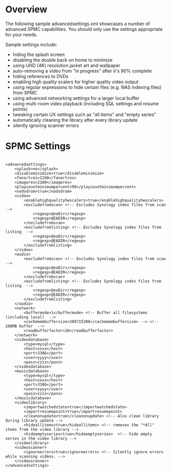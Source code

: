 # Overview
The following sample advancedsettings.xml showcases a number of advanced SPMC capabilities. You should only use the settings appropriate for your needs.

Sample settings include:

* hiding the splash screen
* disabling the double back on home to minimize
* using UHD (4K) resolution jacket art and wallpaper
* auto-removing a video from "in progress" after it's 90% complete
* hiding references to DVDs
* enabling high quality scalers for higher quality video output
* using regular expressions to hide certain files (e.g. NAS indexing files) from SPMC
* using advanced networking settings for a larger local buffer
* using multi-room video playback (including SQL settings and resume points)
* tweaking certain UX settings such as "all items" and "empty series"
* automatically cleaning the library after every library update
* silently ignoring scanner errors


# SPMC Settings
```

<advancedsettings>
	<splash>no</splash>
    <disableminimize>true</disableminimize>
    <fanartres>2160</fanartres>
	<imageres>2160</imageres>
	<playcountminimumpercent>90</playcountminimumpercent>
	<nodvdrom>true</nodvdrom>
	<video>
	    <enablehighqualityhwscalers>true</enablehighqualityhwscalers>
		<excludefromscan> <!-- Excludes Synology index files from scan  -->
			<regexp>@eaDir</regexp>
			<regexp>@EADIR</regexp>
		</excludefromscan>
		<excludefromlisting> <!-- Excludes Synology index files from listing  -->
			<regexp>@eaDir</regexp>
			<regexp>@EADIR</regexp>
		</excludefromlisting>
	</video>
	<audio>
		<excludefromscan> <!-- Excludes Synology index files from scan  -->
			<regexp>@eaDir</regexp>
			<regexp>@EADIR</regexp>
		</excludefromscan>
		<excludefromlisting> <!-- Excludes Synology index files from listing  -->
			<regexp>@eaDir</regexp>
			<regexp>@EADIR</regexp>
		</excludefromlisting>
	</audio>
	<network>
   		<buffermode>1</buffermode> <!-- Buffer all filesystems (including local)  -->
   		<cachemembuffersize>209715200</cachemembuffersize> --> <!-- 200MB buffer  -->
	    <readbufferfactor>20</readbufferfactor>
	</network>
    <videodatabase>
        <type>mysql</type>
        <host>xxxx</host>
        <port>3306</port>
        <user>yyyy</user>
        <pass>zzzz</pass>
    </videodatabase> 
    <musicdatabase>
        <type>mysql</type>
        <host>xxxx</host>
        <port>3306</port>
        <user>yyyy</user>
        <pass>zzzz</pass>
    </musicdatabase>
	<videolibrary>
		<importwatchedstate>true</importwatchedstate>
		<importresumepoint>true</importresumepoint>
  		<cleanonupdate>true</cleanonupdate> <!-- Also clean library during library update -->
		<hideallitems>true</hideallitems> <!-- removes the "*All" items from the video library -->
   		<hideemptyseries>true</hideemptyseries>  <!-- hide empty series in the video library -->
	</videolibrary>
	<videoscanner>
   		<ignoreerrors>true</ignoreerrors> <!-- Silently ignore errors while scanning videos. -->
	</videoscanner>
</advancedsettings>
```

